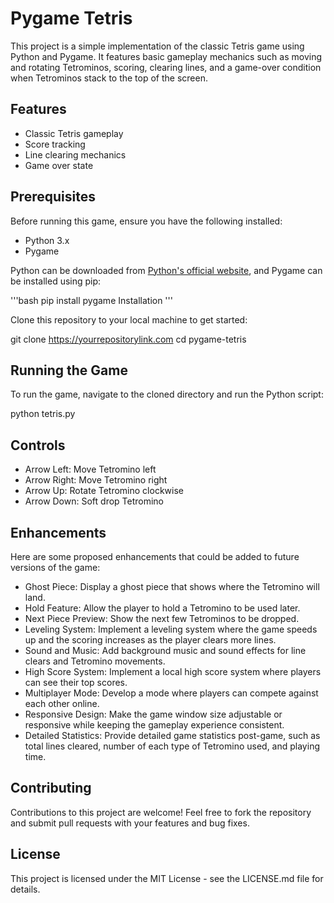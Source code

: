 # Pygame Tetris

This project is a simple implementation of the classic Tetris game using Python and Pygame. It features basic gameplay mechanics such as moving and rotating Tetrominos, scoring, clearing lines, and a game-over condition when Tetrominos stack to the top of the screen.

## Features

- Classic Tetris gameplay
- Score tracking
- Line clearing mechanics
- Game over state

## Prerequisites

Before running this game, ensure you have the following installed:
- Python 3.x
- Pygame

Python can be downloaded from [Python's official website](https://www.python.org/), and Pygame can be installed using pip:

'''bash
pip install pygame
Installation
'''

Clone this repository to your local machine to get started:


git clone https://yourrepositorylink.com
cd pygame-tetris


## Running the Game
To run the game, navigate to the cloned directory and run the Python script:

python tetris.py

## Controls

- Arrow Left: Move Tetromino left
- Arrow Right: Move Tetromino right
- Arrow Up: Rotate Tetromino clockwise
- Arrow Down: Soft drop Tetromino

## Enhancements
Here are some proposed enhancements that could be added to future versions of the game:

- Ghost Piece: Display a ghost piece that shows where the Tetromino will land.
- Hold Feature: Allow the player to hold a Tetromino to be used later.
- Next Piece Preview: Show the next few Tetrominos to be dropped.
- Leveling System: Implement a leveling system where the game speeds up and the scoring increases as the player clears more lines.
- Sound and Music: Add background music and sound effects for line clears and Tetromino movements.
- High Score System: Implement a local high score system where players can see their top scores.
- Multiplayer Mode: Develop a mode where players can compete against each other online.
- Responsive Design: Make the game window size adjustable or responsive while keeping the gameplay experience consistent.
- Detailed Statistics: Provide detailed game statistics post-game, such as total lines cleared, number of each type of Tetromino used, and playing time.

## Contributing
Contributions to this project are welcome! Feel free to fork the repository and submit pull requests with your features and bug fixes.

## License
This project is licensed under the MIT License - see the LICENSE.md file for details.
